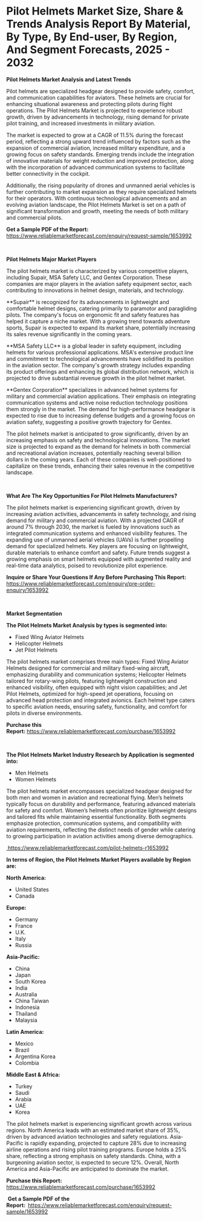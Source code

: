 <p><h1>Pilot Helmets Market Size, Share & Trends Analysis Report By Material, By Type, By End-user, By Region, And Segment Forecasts, 2025 - 2032</h1></p><p><strong>Pilot Helmets Market Analysis and Latest Trends</strong></p>
<p><p>Pilot helmets are specialized headgear designed to provide safety, comfort, and communication capabilities for aviators. These helmets are crucial for enhancing situational awareness and protecting pilots during flight operations. The Pilot Helmets Market is projected to experience robust growth, driven by advancements in technology, rising demand for private pilot training, and increased investments in military aviation.</p><p>The market is expected to grow at a CAGR of 11.5% during the forecast period, reflecting a strong upward trend influenced by factors such as the expansion of commercial aviation, increased military expenditure, and a growing focus on safety standards. Emerging trends include the integration of innovative materials for weight reduction and improved protection, along with the incorporation of advanced communication systems to facilitate better connectivity in the cockpit.</p><p>Additionally, the rising popularity of drones and unmanned aerial vehicles is further contributing to market expansion as they require specialized helmets for their operators. With continuous technological advancements and an evolving aviation landscape, the Pilot Helmets Market is set on a path of significant transformation and growth, meeting the needs of both military and commercial pilots.</p></p>
<p><strong>Get a Sample PDF of the Report:&nbsp;</strong> <a href="https://www.reliablemarketforecast.com/enquiry/request-sample/1653992?utm_campaign=2792&utm_medium=2&utm_source=Github&utm_content=ia&utm_term=18042025&utm_id=pilot-helmets">https://www.reliablemarketforecast.com/enquiry/request-sample/1653992</a></p>
<p>&nbsp;</p>
<p><strong>Pilot Helmets Major Market Players</strong></p>
<p><p>The pilot helmets market is characterized by various competitive players, including Supair, MSA Safety LLC, and Gentex Corporation. These companies are major players in the aviation safety equipment sector, each contributing to innovations in helmet design, materials, and technology.</p><p>**Supair** is recognized for its advancements in lightweight and comfortable helmet designs, catering primarily to paramotor and paragliding pilots. The company's focus on ergonomic fit and safety features has helped it capture a niche market. With a growing trend towards adventure sports, Supair is expected to expand its market share, potentially increasing its sales revenue significantly in the coming years.</p><p>**MSA Safety LLC** is a global leader in safety equipment, including helmets for various professional applications. MSA's extensive product line and commitment to technological advancements have solidified its position in the aviation sector. The company's growth strategy includes expanding its product offerings and enhancing its global distribution network, which is projected to drive substantial revenue growth in the pilot helmet market.</p><p>**Gentex Corporation** specializes in advanced helmet systems for military and commercial aviation applications. Their emphasis on integrating communication systems and active noise reduction technology positions them strongly in the market. The demand for high-performance headgear is expected to rise due to increasing defense budgets and a growing focus on aviation safety, suggesting a positive growth trajectory for Gentex.</p><p>The pilot helmets market is anticipated to grow significantly, driven by an increasing emphasis on safety and technological innovations. The market size is projected to expand as the demand for helmets in both commercial and recreational aviation increases, potentially reaching several billion dollars in the coming years. Each of these companies is well-positioned to capitalize on these trends, enhancing their sales revenue in the competitive landscape.</p></p>
<p>&nbsp;</p>
<p><strong>What Are The Key Opportunities For Pilot Helmets Manufacturers?</strong></p>
<p><p>The pilot helmets market is experiencing significant growth, driven by increasing aviation activities, advancements in safety technology, and rising demand for military and commercial aviation. With a projected CAGR of around 7% through 2030, the market is fueled by innovations such as integrated communication systems and enhanced visibility features. The expanding use of unmanned aerial vehicles (UAVs) is further propelling demand for specialized helmets. Key players are focusing on lightweight, durable materials to enhance comfort and safety. Future trends suggest a growing emphasis on smart helmets equipped with augmented reality and real-time data analytics, poised to revolutionize pilot experience.</p></p>
<p><strong>Inquire or Share Your Questions If Any Before Purchasing This Report:</strong> <a href="https://www.reliablemarketforecast.com/enquiry/pre-order-enquiry/1653992?utm_campaign=2792&utm_medium=2&utm_source=Github&utm_content=ia&utm_term=18042025&utm_id=pilot-helmets">https://www.reliablemarketforecast.com/enquiry/pre-order-enquiry/1653992</a></p>
<p>&nbsp;</p>
<p><strong>Market Segmentation</strong></p>
<p><strong>The Pilot Helmets Market Analysis by types is segmented into:</strong></p>
<p><ul><li>Fixed Wing Aviator Helmets</li><li>Helicopter Helmets</li><li>Jet Pilot Helmets</li></ul></p>
<p><p>The pilot helmets market comprises three main types: Fixed Wing Aviator Helmets designed for commercial and military fixed-wing aircraft, emphasizing durability and communication systems; Helicopter Helmets tailored for rotary-wing pilots, featuring lightweight construction and enhanced visibility, often equipped with night vision capabilities; and Jet Pilot Helmets, optimized for high-speed jet operations, focusing on advanced head protection and integrated avionics. Each helmet type caters to specific aviation needs, ensuring safety, functionality, and comfort for pilots in diverse environments.</p></p>
<p><strong>Purchase this Report:&nbsp;</strong><a href="https://www.reliablemarketforecast.com/purchase/1653992?utm_campaign=2792&utm_medium=2&utm_source=Github&utm_content=ia&utm_term=18042025&utm_id=pilot-helmets">https://www.reliablemarketforecast.com/purchase/1653992</a></p>
<p>&nbsp;</p>
<p><strong>The Pilot Helmets Market Industry Research by Application is segmented into:</strong></p>
<p><ul><li>Men Helmets</li><li>Women Helmets</li></ul></p>
<p><p>The pilot helmets market encompasses specialized headgear designed for both men and women in aviation and recreational flying. Men’s helmets typically focus on durability and performance, featuring advanced materials for safety and comfort. Women’s helmets often prioritize lightweight designs and tailored fits while maintaining essential functionality. Both segments emphasize protection, communication systems, and compatibility with aviation requirements, reflecting the distinct needs of gender while catering to growing participation in aviation activities among diverse demographics.</p></p>
<p><a href="https://www.reliablemarketforecast.com/pilot-helmets-r1653992?utm_campaign=2792&utm_medium=2&utm_source=Github&utm_content=ia&utm_term=18042025&utm_id=pilot-helmets">&nbsp;https://www.reliablemarketforecast.com/pilot-helmets-r1653992</a></p>
<p><strong>In terms of Region, the Pilot Helmets Market Players available by Region are:</strong></p>
<p>
    <p> <strong> North America: </strong>
        <ul>
            <li>United States</li>
            <li>Canada</li>
        </ul>
        </p> 
    <p> <strong> Europe: </strong>
        <ul>
            <li>Germany</li>
            <li>France</li>
            <li>U.K.</li>
            <li>Italy</li>
            <li>Russia</li>
        </ul>
        </p> 
    <p> <strong> Asia-Pacific: </strong>
        <ul>
            <li>China</li>
            <li>Japan</li>
            <li>South Korea</li>
            <li>India</li>
            <li>Australia</li>
            <li>China Taiwan</li>
            <li>Indonesia</li>
            <li>Thailand</li>
            <li>Malaysia</li>
        </ul>
        </p> 
    <p> <strong> Latin America: </strong>
        <ul>
            <li>Mexico</li>
            <li>Brazil</li>
            <li>Argentina Korea</li>
            <li>Colombia</li>
        </ul>
        </p> 
    <p> <strong> Middle East & Africa: </strong>
        <ul>
            <li>Turkey</li>
            <li>Saudi</li>
            <li>Arabia</li>
            <li>UAE</li>
            <li>Korea</li>
        </ul>
    </p>
    </p>
<p><p>The pilot helmets market is experiencing significant growth across various regions. North America leads with an estimated market share of 35%, driven by advanced aviation technologies and safety regulations. Asia-Pacific is rapidly expanding, projected to capture 28% due to increasing airline operations and rising pilot training programs. Europe holds a 25% share, reflecting a strong emphasis on safety standards. China, with a burgeoning aviation sector, is expected to secure 12%. Overall, North America and Asia-Pacific are anticipated to dominate the market.</p></p>
<p><strong>Purchase this Report: </strong><a href="https://www.reliablemarketforecast.com/purchase/1653992?utm_campaign=2792&utm_medium=2&utm_source=Github&utm_content=ia&utm_term=18042025&utm_id=pilot-helmets">https://www.reliablemarketforecast.com/purchase/1653992</a></p>
<p>&nbsp;<strong>Get a Sample PDF of the Report:&nbsp;&nbsp;</strong><a href="https://www.reliablemarketforecast.com/enquiry/request-sample/1653992?utm_campaign=2792&utm_medium=2&utm_source=Github&utm_content=ia&utm_term=18042025&utm_id=pilot-helmets">https://www.reliablemarketforecast.com/enquiry/request-sample/1653992</a></p>
<p><strong></strong></p>
<p><p></p><p></p><p></p></p>